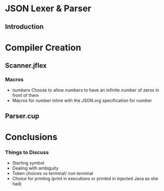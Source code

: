 # JSON Lexer & Parser

## Introduction

# Compiler Creation

## Scanner.jflex

### Macros
- *numbers* Choose to allow numbers to have an infinite number of zeros in front of them
- Macros for number inline with the JSON.org specification for number 

## Parser.cup

# Conclusions

### Things to Discuss

 - Starting symbol
 - Dealing with ambiguity
 - Token choices vs terminal/ non terminal
 - Choice for printing (print in executions or printed in injected Java as she had)
